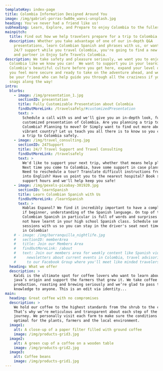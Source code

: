 ```yaml
---
templateKey: index-page
title: Colombia Information Designed Around You
image: /img/gabriel-porras-5w80e_wanvi-unsplash.jpg
heading: You've never had a friend like us!
subheading: Learn, Explore, and Prepare to enjoy Colombia to the fullest.
mainpitch:
  title: Find out how we help travelers prepare for a trip to Colombia.
  description: Whether you take advantage of one of our in-depth Q&A
    presentations, learn Colombian Spanish and phrases with us, or want
    24/7 support while you travel Colombia, you're going to find a new friend
    and partner in Enjoy Safe Travels Colombia.
description: We take safety and pleasure seriously, we want you to enjoy
  Colombia like we know you can!  We want to support you in your learning about
  Colombia's beautiful culture before you get here, expand your level of Spanish so
  you feel more secure and ready to take on the adventure ahead, and we want to
  be your friend who can help guide you through all the craziness if you hit any
  snags along the way!
intro:
  blurbs:
    - image: /img/presentation_1.jpg
      sectionID: presentation
      title: Fully Customizable Presentation about Colombia
      findOutMoreLink: /travelsafely/#customizedPresentation
      text: >
        Schedule a call with us and we'll give you an in-depth look, fully
        customized presentation of Colombia. Are you planning a trip to
        Colombia? Planning to move? Or Simply want to find out more about this
        vibrant country? Let us teach you all there is to know so you can enjoy
        a trip to Colombia safely.
    - image: /img/travel_consulting.jpg
      sectionID: 247Support
      title: 24/7 Travel Support and Travel Consulting
      findOutMoreLink: /travelsafely
      text: >
        We'd like to support your next trip, whether that means help planning or support you while you're here.
        Next time you come to Colombia, have some support in case plans don't work out.
        Need to reschedule a tour? Translate difficult instructions from Spanish
        into English? Have us point you to the nearest hospital? Book some
        support hours and we'll help keep you safe!
    - image: /img/pexels-pixabay-301920.jpg
      sectionID: learnSpanish
      title: Learn Colombian Spanish with Us
      findOutMoreLink: /learnSpanish
      text: >
        Hablas Espanol? We find it incredibly important to have a complete, even
        if beginner, understanding of the Spanish language. On top of that,
        Colombian Spanish in particular is full of words and surprises you may
        not have learnt in your high school Spanish class. Schedule some Spanish
        sessions with us so you can stay in the driver's seat next time you're
        in Colombia!
    # - image: /img/barranquilla_nightlife.jpg
    #   sectionID: memberArea
    #   title: Join our Members Area
    #   findOutMoreLink: /about
    #   text: Join our members area for weekly content like Spanish videos, weekly
    #     newsletters about current events in Colombia, travel advisories, access
    #     to our Facebook Group where you'll meet like minded travelers, and more!
  heading: What we offer
  description: >
    Kaldi is the ultimate spot for coffee lovers who want to learn about their
    java’s origin and support the farmers that grew it. We take coffee
    production, roasting and brewing seriously and we’re glad to pass that
    knowledge to anyone. This is an edit via identity...
main:
  heading: Great coffee with no compromises
  description: >
    We hold our coffee to the highest standards from the shrub to the cup.
    That’s why we’re meticulous and transparent about each step of the coffee’s
    journey. We personally visit each farm to make sure the conditions are
    optimal for the plants, farmers and the local environment.
  image1:
    alt: A close-up of a paper filter filled with ground coffee
    image: /img/products-grid3.jpg
  image2:
    alt: A green cup of a coffee on a wooden table
    image: /img/products-grid2.jpg
  image3:
    alt: Coffee beans
    image: /img/products-grid1.jpg
---
```

